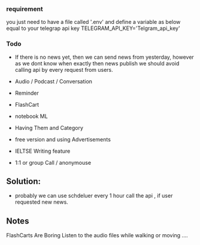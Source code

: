 ### requirement 
you just need to have a file called '.env' and define a variable as below equal to your telegrap api key
TELEGRAM_API_KEY='Telgram_api_key'

### Todo 
* If there is no news yet, then we can send news from yesterday, however as we dont know when exactly then news publish we should avoid calling api by every request from users. 

* Audio / Podcast / Conversation 
* Reminder
* FlashCart
* notebook ML
* Having Them and Category 
* free version and using Advertisements 
* IELTSE Writing feature
* 1:1 or group Call / anonymouse 

## Solution:
* probably we can use schdeluer every 1 hour call the api , if user requested new news.


## Notes
FlashCarts Are Boring
Listen to the audio files while walking or moving ....

